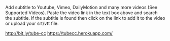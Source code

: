 Add subtitle to Youtube, Vimeo, DailyMotion and many more videos (See Supported Videos). Paste the video link in the text box above and search the subtitle. If the subtitle is found then click on the link to add it to the video or upload your srt/vtt file. 

http://bit.ly/tube-cc
https://tubecc.herokuapp.com/
